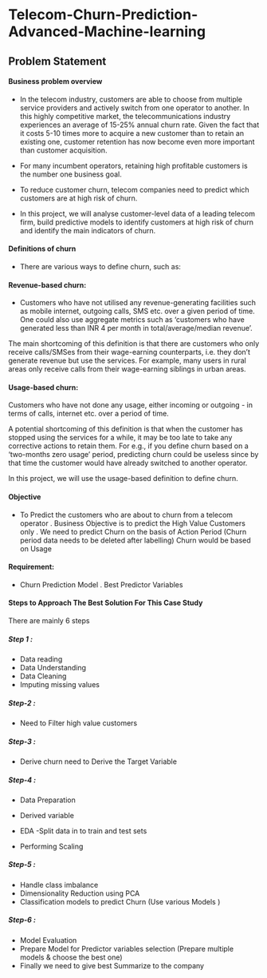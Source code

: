# Telecom-Churn-Prediction-Advanced-Machine-learning


## Problem Statement
#### Business problem overview
- In the telecom industry, customers are able to choose from multiple service providers and actively switch from one operator to another. In this highly competitive market, the telecommunications industry experiences an average of 15-25% annual churn rate. Given the fact that it costs 5-10 times more to acquire a new customer than to retain an existing one, customer retention has now become even more important than customer acquisition.

- For many incumbent operators, retaining high profitable customers is the number one business goal.

-  To reduce customer churn, telecom companies need to predict which customers are at high risk of churn.

- In this project, we will analyse customer-level data of a leading telecom firm, build predictive models to identify customers at high risk of churn and identify the main indicators of churn.


#### Definitions of churn
- There are various ways to define churn, such as:

#### Revenue-based churn:
- Customers who have not utilised any revenue-generating facilities such as mobile internet, outgoing calls, SMS etc. over a given period of time. One could also use aggregate metrics such as ‘customers who have generated less than INR 4 per month in total/average/median revenue’.

The main shortcoming of this definition is that there are customers who only receive calls/SMSes from their wage-earning counterparts, i.e. they don’t generate revenue but use the services. For example, many users in rural areas only receive calls from their wage-earning siblings in urban areas.

#### Usage-based churn:
Customers who have not done any usage, either incoming or outgoing - in terms of calls, internet etc. over a period of time.

A potential shortcoming of this definition is that when the customer has stopped using the services for a while, it may be too late to take any corrective actions to retain them. For e.g., if you define churn based on a ‘two-months zero usage’ period, predicting churn could be useless since by that time the customer would have already switched to another operator.

In this project, we will use the usage-based definition to define churn.

#### Objective
-  To Predict the customers who are about to churn from a telecom operator . Business Objective is to predict the High Value Customers only . We need to predict Churn on the basis of Action Period (Churn period data needs to be deleted after labelling) Churn would be based on Usage

#### Requirement:
- Churn Prediction Model . Best Predictor Variables

#### Steps to Approach The Best Solution For This Case Study
There are mainly 6 steps

##### Step 1 :
- Data reading
- Data Understanding
- Data Cleaning
- Imputing missing values

##### Step-2 :
- Need to Filter high value customers

##### Step-3 :
- Derive churn need to Derive the Target Variable

##### Step-4 :
- Data Preparation

- Derived variable
- EDA
-Split data in to train and test sets
- Performing Scaling
##### Step-5 :
- Handle class imbalance
- Dimensionality Reduction using PCA
- Classification models to predict Churn (Use various Models )
##### Step-6 :
- Model Evaluation
- Prepare Model for Predictor variables selection (Prepare multiple models & choose the best one)
- Finally we need to give best Summarize to the company


